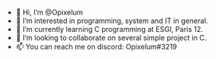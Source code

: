 - 👋 Hi, I’m @Opixelum
- 👀 I’m interested in programming, system and IT in general.
- 🌱 I’m currently learning C programming at ESGI, Paris 12.
- 💞️ I’m looking to collaborate on several simple project in C.
- 📫 You can reach me on discord: Opixelum#3219

<!---
Opixelum/Opixelum is a ✨ special ✨ repository because its `README.md` (this file) appears on your GitHub profile.
You can click the Preview link to take a look at your changes.
--->
